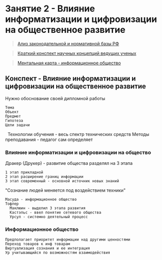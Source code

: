 # Занятие 2 - Влияние информатизации и цифровизации на общественное развитие


>[Ализ законодательной и нормативной базы РФ ](https://github.com/TradesMark/Problems_of_Informatization_education/blob/main/%D0%97%D0%B0%D0%BD%D1%8F%D1%82%D0%B8%D0%B5_2/%D0%B0%D0%BD%D0%B0%D0%BB%D0%B8%D0%B7%20%D0%B7%D0%B0%D0%BA%D0%BE%D0%BD%D0%BE%D0%B4%D0%B0%D1%82%D0%B5%D0%BB%D1%8C%D0%BD%D1%83%D1%8E%20%D0%B8%20%D0%BD%D0%BE%D1%80%D0%BC%D0%B0%D1%82%D0%B8%D0%B2%D0%BD%D1%83%D1%8E%20%D0%B1%D0%B0%D0%B7%D1%83%20%D0%A0%D0%A4.pdf)


>[Краткий конспект научных концепций ведущих ученых](https://github.com/TradesMark/Problems_of_Informatization_education/blob/main/%D0%97%D0%B0%D0%BD%D1%8F%D1%82%D0%B8%D0%B5_2/%D0%BA%D1%80%D0%B0%D1%82%D0%BA%D0%B8%D0%B9%20%D0%BA%D0%BE%D0%BD%D1%81%D0%BF%D0%B5%D0%BA%D1%82%20%D0%BD%D0%B0%D1%83%D1%87%D0%BD%D1%8B%D1%85%20%D0%BA%D0%BE%D0%BD%D1%86%D0%B5%D0%BF%D1%86%D0%B8%D0%B9%20%D0%B2%D0%B5%D0%B4%D1%83%D1%89%D0%B8%D1%85%20%D1%83%D1%87%D0%B5%D0%BD%D1%8B%D1%85.pdf)


>[Ментальная карта - информационное общество](https://github.com/TradesMark/Problems_of_Informatization_education/blob/main/%D0%97%D0%B0%D0%BD%D1%8F%D1%82%D0%B8%D0%B5_2/%D0%B8%D0%BD%D1%84%D0%BE%D1%80%D0%BC%D0%B0%D1%86%D0%B8%D0%BE%D0%BD%D0%BD%D0%BE%D0%B5-%D0%BE%D0%B1%D1%89%D0%B5%D1%81%D1%82%D0%B2%D0%BE.pdf)


## Конспект - Влияние информатизации и цифровизации на общественное развитие


Нужно обоснование своей дипломной работы 

    Тема
  	Объект
  	Предмет
  	Гипотеза
    Цели задачи
 
Технологии обучения - весь спектр технических средств 
Методы преподавания - педагог сам определяет 

### Влияние информатизации и цифровизации на общество

Дракер (Друкер) - развитие общества разделял на 3 этапа

    1 этап прикладной 
    2 этап расширение границ информации 
    3 этап современный - основной источник новых знаний 

"Сознание людей меняется под воздействием техники"

    Масуда - информационное общество 
    Тофлер 
	  Маклюин - выделил 3 этапа развития 
	  Кастэльс - ввел понятие сетевого общества 
	  Урсул - системно деятельный процесс  

### Информационное общество 

    Предполагает приоритет информации над другими ценностями 
    Переход товаров к инф товарам 
    Виртуализация сознания и ее интеграция 
    Ур учитывающийся по возможностям взаимодействия 
    
    
